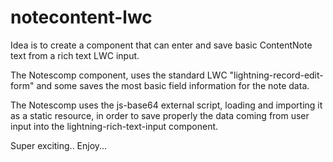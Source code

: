 # notecontent-lwc
Idea is to create a component that can enter and save basic ContentNote text from a rich text LWC input.

The Notescomp component, uses the standard LWC "lightning-record-edit-form" and some saves the most basic field information for the note data.

The Notescomp uses the js-base64 external script, loading and importing it as a static resource, in order to save properly the data coming from user input into the lightning-rich-text-input component.

Super exciting.. Enjoy...


